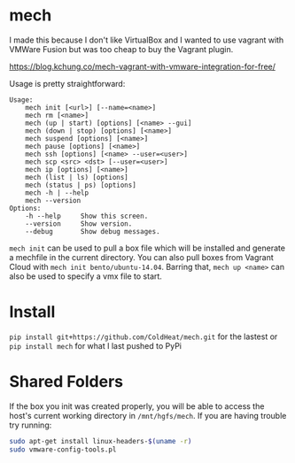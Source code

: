 # mech

I made this because I don't like VirtualBox and I wanted to use vagrant with VMWare Fusion but was too cheap to buy the Vagrant plugin.

https://blog.kchung.co/mech-vagrant-with-vmware-integration-for-free/

Usage is pretty straightforward:

```
Usage:
    mech init [<url>] [--name=<name>]
    mech rm [<name>]
    mech (up | start) [options] [<name> --gui]
    mech (down | stop) [options] [<name>]
    mech suspend [options] [<name>]
    mech pause [options] [<name>]
    mech ssh [options] [<name> --user=<user>]
    mech scp <src> <dst> [--user=<user>]
    mech ip [options] [<name>]
    mech (list | ls) [options]
    mech (status | ps) [options]
    mech -h | --help
    mech --version
Options:
    -h --help     Show this screen.
    --version     Show version.
    --debug       Show debug messages.
```

`mech init` can be used to pull a box file which will be installed and generate a mechfile in the current directory. You can also pull boxes from Vagrant Cloud with `mech init bento/ubuntu-14.04`. Barring that, `mech up <name>` can also be used to specify a vmx file to start. 

# Install

`pip install git+https://github.com/ColdHeat/mech.git` for the lastest or `pip install mech` for what I last pushed to PyPi

# Shared Folders

If the box you init was created properly, you will be able to access the host's current working directory in `/mnt/hgfs/mech`. If you are having trouble try running: 

```bash
sudo apt-get install linux-headers-$(uname -r)
sudo vmware-config-tools.pl
```

